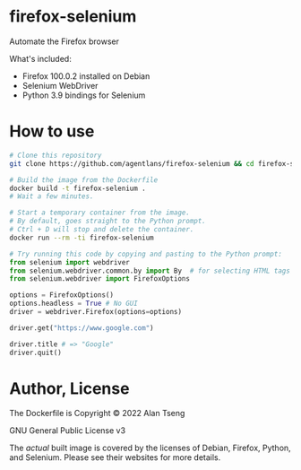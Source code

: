 # firefox-selenium
Automate the Firefox browser

What's included:
- Firefox 100.0.2 installed on Debian
- Selenium WebDriver
- Python 3.9 bindings for Selenium

# How to use

```bash
# Clone this repository
git clone https://github.com/agentlans/firefox-selenium && cd firefox-selenium

# Build the image from the Dockerfile
docker build -t firefox-selenium .
# Wait a few minutes.

# Start a temporary container from the image.
# By default, goes straight to the Python prompt.
# Ctrl + D will stop and delete the container.
docker run --rm -ti firefox-selenium
```

```python
# Try running this code by copying and pasting to the Python prompt:
from selenium import webdriver
from selenium.webdriver.common.by import By  # for selecting HTML tags
from selenium.webdriver import FirefoxOptions

options = FirefoxOptions()
options.headless = True # No GUI
driver = webdriver.Firefox(options=options)

driver.get("https://www.google.com")

driver.title # => "Google"
driver.quit()
```

# Author, License

The Dockerfile is Copyright ©️ 2022 Alan Tseng

GNU General Public License v3

The *actual* built image is covered by the licenses of Debian, Firefox, Python, and Selenium.
Please see their websites for more details.
